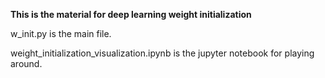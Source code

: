 **This is the material for deep learning weight initialization**

w_init.py is the main file.

weight_initialization_visualization.ipynb is the jupyter notebook for playing around.
